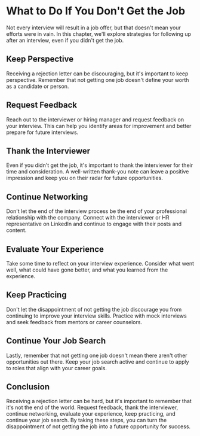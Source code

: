 What to Do If You Don't Get the Job
================================================================================

Not every interview will result in a job offer, but that doesn't mean your efforts were in vain. In this chapter, we'll explore strategies for following up after an interview, even if you didn't get the job.

Keep Perspective
----------------

Receiving a rejection letter can be discouraging, but it's important to keep perspective. Remember that not getting one job doesn't define your worth as a candidate or person.

Request Feedback
----------------

Reach out to the interviewer or hiring manager and request feedback on your interview. This can help you identify areas for improvement and better prepare for future interviews.

Thank the Interviewer
---------------------

Even if you didn't get the job, it's important to thank the interviewer for their time and consideration. A well-written thank-you note can leave a positive impression and keep you on their radar for future opportunities.

Continue Networking
-------------------

Don't let the end of the interview process be the end of your professional relationship with the company. Connect with the interviewer or HR representative on LinkedIn and continue to engage with their posts and content.

Evaluate Your Experience
------------------------

Take some time to reflect on your interview experience. Consider what went well, what could have gone better, and what you learned from the experience.

Keep Practicing
---------------

Don't let the disappointment of not getting the job discourage you from continuing to improve your interview skills. Practice with mock interviews and seek feedback from mentors or career counselors.

Continue Your Job Search
------------------------

Lastly, remember that not getting one job doesn't mean there aren't other opportunities out there. Keep your job search active and continue to apply to roles that align with your career goals.

Conclusion
----------

Receiving a rejection letter can be hard, but it's important to remember that it's not the end of the world. Request feedback, thank the interviewer, continue networking, evaluate your experience, keep practicing, and continue your job search. By taking these steps, you can turn the disappointment of not getting the job into a future opportunity for success.
